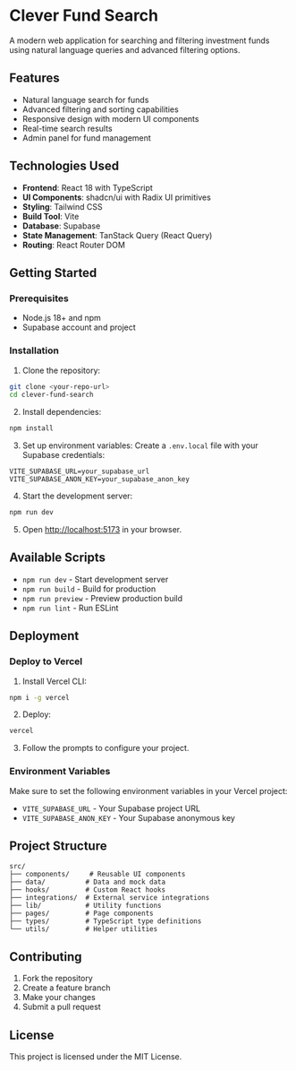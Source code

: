 # Clever Fund Search

A modern web application for searching and filtering investment funds using natural language queries and advanced filtering options.

## Features

- Natural language search for funds
- Advanced filtering and sorting capabilities
- Responsive design with modern UI components
- Real-time search results
- Admin panel for fund management

## Technologies Used

- **Frontend**: React 18 with TypeScript
- **UI Components**: shadcn/ui with Radix UI primitives
- **Styling**: Tailwind CSS
- **Build Tool**: Vite
- **Database**: Supabase
- **State Management**: TanStack Query (React Query)
- **Routing**: React Router DOM

## Getting Started

### Prerequisites

- Node.js 18+ and npm
- Supabase account and project

### Installation

1. Clone the repository:
```bash
git clone <your-repo-url>
cd clever-fund-search
```

2. Install dependencies:
```bash
npm install
```

3. Set up environment variables:
Create a `.env.local` file with your Supabase credentials:
```env
VITE_SUPABASE_URL=your_supabase_url
VITE_SUPABASE_ANON_KEY=your_supabase_anon_key
```

4. Start the development server:
```bash
npm run dev
```

5. Open [http://localhost:5173](http://localhost:5173) in your browser.

## Available Scripts

- `npm run dev` - Start development server
- `npm run build` - Build for production
- `npm run preview` - Preview production build
- `npm run lint` - Run ESLint

## Deployment

### Deploy to Vercel

1. Install Vercel CLI:
```bash
npm i -g vercel
```

2. Deploy:
```bash
vercel
```

3. Follow the prompts to configure your project.

### Environment Variables

Make sure to set the following environment variables in your Vercel project:

- `VITE_SUPABASE_URL` - Your Supabase project URL
- `VITE_SUPABASE_ANON_KEY` - Your Supabase anonymous key

## Project Structure

```
src/
├── components/     # Reusable UI components
├── data/          # Data and mock data
├── hooks/         # Custom React hooks
├── integrations/  # External service integrations
├── lib/           # Utility functions
├── pages/         # Page components
├── types/         # TypeScript type definitions
└── utils/         # Helper utilities
```

## Contributing

1. Fork the repository
2. Create a feature branch
3. Make your changes
4. Submit a pull request

## License

This project is licensed under the MIT License.
